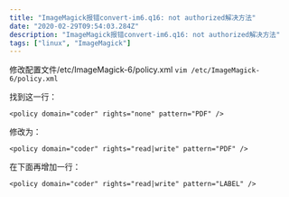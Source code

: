 ```yaml
---
title: "ImageMagick报错convert-im6.q16: not authorized解决方法"
date: "2020-02-29T09:54:03.284Z"
description: "ImageMagick报错convert-im6.q16: not authorized解决方法"
tags: ["linux", "ImageMagick"]
---
```



修改配置文件/etc/ImageMagick-6/policy.xml
`vim /etc/ImageMagick-6/policy.xml`
 
找到这一行：
 
`<policy domain="coder" rights="none" pattern="PDF" />`
 
修改为：
 
`<policy domain="coder" rights="read|write" pattern="PDF" />`
 
在下面再增加一行：
 
`<policy domain="coder" rights="read|write" pattern="LABEL" />`

